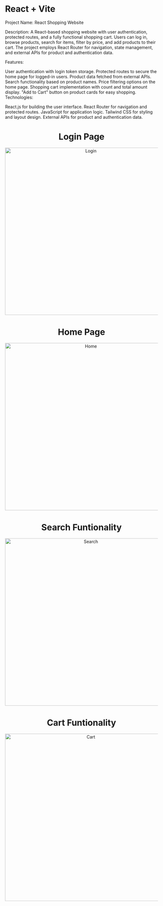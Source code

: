 # React + Vite

Project Name: React Shopping Website

Description:
A React-based shopping website with user authentication, protected routes, and a fully functional shopping cart. Users can log in, browse products, search for items, filter by price, and add products to their cart. The project employs React Router for navigation, state management, and external APIs for product and authentication data.

Features:

User authentication with login token storage.
Protected routes to secure the home page for logged-in users.
Product data fetched from external APIs.
Search functionality based on product names.
Price filtering options on the home page.
Shopping cart implementation with count and total amount display.
"Add to Cart" button on product cards for easy shopping.
Technologies:

React.js for building the user interface.
React Router for navigation and protected routes.
JavaScript for application logic.
Tailwind CSS for styling and layout design.
External APIs for product and authentication data.
<div align="center">
  <h1>Login Page </h1>
  <img src="https://res.cloudinary.com/doygtbjzj/image/upload/v1704384975/github/kdmyap8oqbyopmmqoo7j.png" width="550" title="Login">
  <h1>Home Page</h1>
  <img src="https://res.cloudinary.com/doygtbjzj/image/upload/v1704384967/github/twpxcigdt9ishkrxyvw4.png" width="550" alt="Home">
  <h1>Search Funtionality</h1>
  <img src="https://res.cloudinary.com/doygtbjzj/image/upload/v1704384964/github/ya8bcql6olagpq4p2jlz.png" width="550" alt="Search">
  <h1>Cart Funtionality</h1>
  <img src="https://res.cloudinary.com/doygtbjzj/image/upload/v1704384963/github/sw7vu8grprnijrewtr7f.png" width="550" alt="Cart">
</div>
